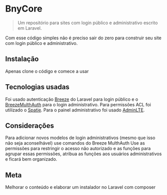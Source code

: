 # BnyCore
> Um repositório para sites com login público e administrativo escrito em Laravel.

Com esse código simples não é preciso sair do zero para construir seu site com login público e administrativo.

## Instalação

Apenas clone o código e comece a usar

## Tecnologias usadas

Foi usado autenticação [Breeze](https://github.com/laravel/breeze) do Laravel para login público e o [BreezeMulthAuth](https://github.com/painlesscode/breeze-multiauth) para o login administrativo.
Para permissões ACL foi utilizado o [Spatie](https://spatie.be/docs/laravel-permission/v4/introduction).
Para o painel administrativo foi usado [AdminLTE](https://github.com/jeroennoten/Laravel-AdminLTE).

## Considerações

Para adicionar novos modelos de login administrativos (mesmo que isso não seja aconselhável) use comandos do Breeze MulthAuth
Use as permissões para restringir o acesso não autorizado e as funções para agrupar essas permissões, atribua as funções aos usuários administrativos e ficará bem organizado.

## Meta

Melhorar o conteúdo e elaborar um instalador no Laravel com composer
